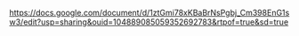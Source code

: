 https://docs.google.com/document/d/1ztGmi78xKBaBrNsPgbj_Cm398EnG1sw3/edit?usp=sharing&ouid=104889085059352692783&rtpof=true&sd=true
